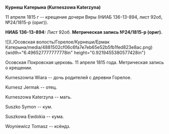 **Курнеш Катерына (Kurneszowa Katerzyna)**

11 апреля 1815 г -- крещение дочери Вяры (НИАБ 136-13-894, лист 92об,
№24/1815-р (ориг)).

**НИАБ 136-13-894:** Лист 92об. **Метрическая запись №24/1815-р
(ориг).**

![](./Осовская волость/Горелое/Курнеши/Ермак Катерына/media/4881502cf06c6fa7e7eb65e52b5fb1fed823e8ac.png){width="6.496527777777778in"
height="0.9219455380577428in"}

Осовская Покровская церковь. 11 апреля 1815 года. Метрическая запись о
крещении.

Kurneszowna Wiara -- дочь родителей с деревни Горелое.

Kurnesz Jermak -- отец.

Kurneszowa Katerzyna -- мать.

Suszko Symon -- кум.

Suszkowa Ewdokia -- кума.

Woyniewicz Tomasz -- ксёндз.
